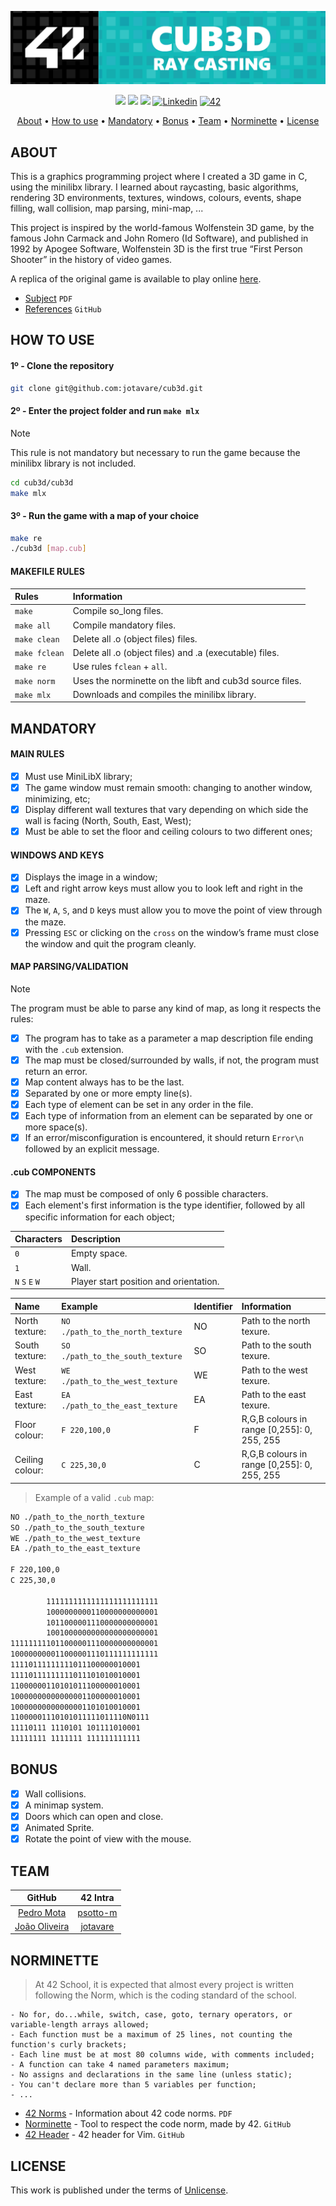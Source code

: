 <p align="center">
  <img src="https://github.com/jotavare/jotavare/blob/main/42/banners/piscine_and_common_core/github_piscine_and_common_core_banner_cub3d.png">
</p>

<p align="center">
	<img src="https://img.shields.io/badge/status-in%20progress-yellow?style=flat-square"/>
	<img src="https://img.shields.io/github/languages/top/jotavare/cub3d?color=%2312bab9&style=flat-square"/>
	<img src="https://img.shields.io/github/last-commit/jotavare/cub3d?color=%2312bab9&style=flat-square"/>
	<a href='https://www.linkedin.com/in/joaoptoliveira' target="_blank"><img alt='Linkedin' src='https://img.shields.io/badge/LinkedIn-100000?style=flat-square&logo=Linkedin&logoColor=white&labelColor=0A66C2&color=0A66C2'/></a>
	<a href='https://profile.intra.42.fr/users/jotavare' target="_blank"><img alt='42' src='https://img.shields.io/badge/Porto-100000?style=flat-square&logo=42&logoColor=white&labelColor=000000&color=000000'/></a>
</p>

<p align="center">
	<a href="#about">About</a> •
	<a href="#how-to-use">How to use</a> •
	<a href="#mandatory">Mandatory</a> •
	<a href="#bonus">Bonus</a> •
  	<a href="#team">Team</a> •
     	<a href="#norminette">Norminette</a> •
	<a href="#license">License</a>
</p>

## ABOUT
This is a graphics programming project where I created a 3D game in C, using the minilibx library. I learned about raycasting, basic algorithms, rendering 3D environments, textures, windows, colours, events, shape filling, wall collision, map parsing, mini-map, ...

This project is inspired by the world-famous Wolfenstein 3D game, by the famous John Carmack and John Romero (Id Software), and published in 1992 by Apogee Software, Wolfenstein 3D is the first true “First Person Shooter” in the history of video games.

A replica of the original game is available to play online <a href="http://users.atw.hu/wolf3d/">here</a>.

- [Subject](https://github.com/jotavare/netpractice/blob/main/subject/en_subject_cub3d.pdf) `PDF`
- [References](https://github.com/jotavare/42-resources#04-cub3d) `GitHub`

## HOW TO USE
#### 1º - Clone the repository
```bash
git clone git@github.com:jotavare/cub3d.git
```

#### 2º - Enter the project folder and run `make mlx`
> [!NOTE]  
> This rule is not mandatory but necessary to run the game because the minilibx library is not included.
```bash
cd cub3d/cub3d
make mlx
```

#### 3º - Run the game with a map of your choice
```bash
make re
./cub3d [map.cub]
```

#### MAKEFILE RULES

| Rules | Information |
| :-- | :-- |
| `make`		| Compile so_long files. 									|
| `make all`	| Compile mandatory files.									|
| `make clean`	| Delete all .o (object files) files.						|
| `make fclean`	| Delete all .o (object files) and .a (executable) files.	|
| `make re`		| Use rules `fclean` + `all`.								|
| `make norm`	| Uses the norminette on the libft and cub3d source files.	|
| `make mlx`	| Downloads and compiles the minilibx library.				|

## MANDATORY
#### MAIN RULES
- [x] Must use MiniLibX library;
- [x] The game window must remain smooth: changing to another window, minimizing, etc;
- [x] Display different wall textures that vary depending on which side the wall is facing (North, South, East, West);
- [x] Must be able to set the floor and ceiling colours to two different ones;

#### WINDOWS AND KEYS
- [x] Displays the image in a window;
- [x] Left and right arrow keys must allow you to look left and right in the maze.
- [x] The `W`, `A`, `S`, and `D` keys must allow you to move the point of view through the maze.
- [x] Pressing `ESC` or clicking on the `cross` on the window’s frame must close the window and quit the program cleanly.

#### MAP PARSING/VALIDATION
> [!NOTE] 
> The program must be able to parse any kind of map, as long it respects the rules:
- [x] The program has to take as a parameter a map description file ending with the `.cub` extension.
- [x] The map must be closed/surrounded by walls, if not, the program must return an error.
- [x] Map content always has to be the last.
- [x] Separated by one or more empty line(s).
- [x] Each type of element can be set in any order in the file.
- [x] Each type of information from an element can be separated by one or more space(s).
- [x] If an error/misconfiguration is encountered, it should return `Error\n` followed by an explicit message.

#### .cub COMPONENTS
- [x] The map must be composed of only 6 possible characters.
- [x] Each element's first information is the type identifier, followed by all specific information for each object;

| Characters | Description |
| :-- | :-- |
| `0`               | Empty space.                           |
| `1`               | Wall.                                  |
| `N` `S` `E` `W`   | Player start position and orientation. |

| Name | Example | Identifier | Information |
| :-- | :-- | :-- | :-- |
| North texture:  | `NO ./path_to_the_north_texture` | NO | Path to the north texure.                   |
| South texture:  | `SO ./path_to_the_south_texture` | SO | Path to the south texure.                   |
| West texture:   | `WE ./path_to_the_west_texture`  | WE | Path to the west texure.                    |
| East texture:   | `EA ./path_to_the_east_texture`  | EA | Path to the east texure.                    |
| Floor colour:   | `F 220,100,0`                    | F  | R,G,B colours in range [0,255]: 0, 255, 255 |
| Ceiling colour: | `C 225,30,0`                     | C  | R,G,B colours in range [0,255]: 0, 255, 255 |

> Example of a valid `.cub` map:
```bash
NO ./path_to_the_north_texture
SO ./path_to_the_south_texture
WE ./path_to_the_west_texture
EA ./path_to_the_east_texture

F 220,100,0
C 225,30,0

        1111111111111111111111111
        1000000000110000000000001
        1011000001110000000000001
        1001000000000000000000001
111111111011000001110000000000001
100000000011000001110111111111111
11110111111111011100000010001
11110111111111011101010010001
11000000110101011100000010001
10000000000000001100000010001
10000000000000001101010010001
11000001110101011111011110N0111
11110111 1110101 101111010001
11111111 1111111 111111111111
```

## BONUS
- [x] Wall collisions.
- [x] A minimap system.
- [x] Doors which can open and close.
- [x] Animated Sprite.
- [x] Rotate the point of view with the mouse.

## TEAM
| GitHub | 42 Intra |
| :--: | :--: |
| [Pedro Mota](https://github.com/peterbikes)	| [psotto-m](https://profile.intra.42.fr/users/psotto-m) |
| [João Oliveira](https://github.com/jotavare)	| [jotavare](https://profile.intra.42.fr/users/jotavare) |

## NORMINETTE
> At 42 School, it is expected that almost every project is written following the Norm, which is the coding standard of the school.

```
- No for, do...while, switch, case, goto, ternary operators, or variable-length arrays allowed;
- Each function must be a maximum of 25 lines, not counting the function's curly brackets;
- Each line must be at most 80 columns wide, with comments included;
- A function can take 4 named parameters maximum;
- No assigns and declarations in the same line (unless static);
- You can't declare more than 5 variables per function;
- ...
```

* [42 Norms](https://github.com/42School/norminette/blob/master/pdf/en.norm.pdf) - Information about 42 code norms. `PDF`
* [Norminette](https://github.com/42School/norminette) - Tool to respect the code norm, made by 42. `GitHub`
* [42 Header](https://github.com/42Paris/42header) - 42 header for Vim. `GitHub`

## LICENSE
<p>
This work is published under the terms of <a href="https://github.com/jotavare/cub3d/blob/main/LICENSE">Unlicense</a>.
</p>
